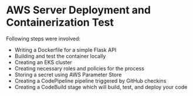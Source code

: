 # AWS Server Deployment and Containerization Test

Following steps were involved:

- Writing a Dockerfile for a simple Flask API
- Building and test the container locally
- Creating an EKS cluster
- Creating necessary roles and policies for the process
- Storing a secret using AWS Parameter Store
- Creating a CodePipeline pipeline triggered by GitHub checkins
- Creating a CodeBuild stage which will build, test, and deploy your code